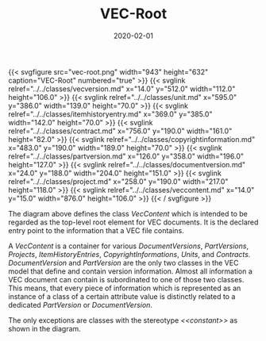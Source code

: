 ﻿---
title: VEC-Root
toc: false
type: specs
layout: diagram
date: "2020-02-01"
draft: false
specification: VEC
version: 1.2.0
documentType: "Recommendation"
elementType: Diagram
classes:
  - VecVersion
  - Unit
  - ItemHistoryEntry
  - Contract
  - CopyrightInformation
  - PartVersion
  - DocumentVersion
  - Project
  - VecContent
menu:
  VEC-1.2.0:    
    parent: xml-representation-of-the-model
    identifier: xml-representation-of-the-model/vec-root
    weight: 1012001 

# Prev/next pager order (if `docs_section_pager` enabled in `params.toml`)
weight: 1012001
---
{{< svgfigure src="vec-root.png" width="943" height="632" caption="VEC-Root" numbered="true" >}}
  {{< svglink relref="../../classes/vecversion.md" x="14.0" y="512.0" width="112.0" height="106.0" >}}
  {{< svglink relref="../../classes/unit.md" x="595.0" y="386.0" width="139.0" height="70.0" >}}
  {{< svglink relref="../../classes/itemhistoryentry.md" x="369.0" y="385.0" width="142.0" height="70.0" >}}
  {{< svglink relref="../../classes/contract.md" x="756.0" y="190.0" width="161.0" height="82.0" >}}
  {{< svglink relref="../../classes/copyrightinformation.md" x="483.0" y="190.0" width="189.0" height="70.0" >}}
  {{< svglink relref="../../classes/partversion.md" x="126.0" y="358.0" width="196.0" height="127.0" >}}
  {{< svglink relref="../../classes/documentversion.md" x="24.0" y="188.0" width="204.0" height="151.0" >}}
  {{< svglink relref="../../classes/project.md" x="258.0" y="190.0" width="217.0" height="118.0" >}}
  {{< svglink relref="../../classes/veccontent.md" x="14.0" y="15.0" width="876.0" height="106.0" >}}
{{< / svgfigure >}}
<p> The diagram above defines the class <i>VecContent</i> which is intended to be regarded as the top-level root element for VEC documents. It is the declared entry point to the information that a VEC file contains.      </p>      <p> A <i>VecContent</i> is a container for various <i>DocumentVersions</i>, <i>PartVersions</i>, <i>Projects</i>, <i>ItemHistoryEntries</i>, <i>CopyrightInformations</i>, <i>Units</i>, and <i>Contracts. </i><i>DocumentVersion</i> and <i>PartVersion</i> are the only two classes in the VEC model that define and contain version information. Almost all information a VEC document can contain is subordinated to one of those two classes. This means, that every piece of information which is represented as an instance of a class of a certain attribute value is distinctly related to a dedicated <i>PartVersion</i> or <i>DocumentVersion</i>.      </p>      <p> The only exceptions are classes with the stereotype <i>&lt;&lt;constant&gt;&gt;</i> as shown in the diagram.      </p>